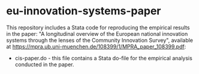 # eu-innovation-systems-paper

This repository includes a Stata code for reproducing the empirical results in the paper: "A longitudinal overview of the European national innovation systems through the lenses of the Community Innovation Survey", available at https://mpra.ub.uni-muenchen.de/108399/1/MPRA_paper_108399.pdf:

* cis-paper.do - this file contains a Stata do-file for the empirical analysis conducted in the paper.
